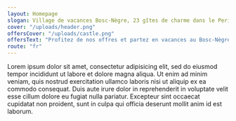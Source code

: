 ```yaml
---
layout: Homepage
slogan: Village de vacances Bosc-Nègre, 23 gîtes de charme dans le Perigord Noir
cover: "/uploads/header.png"
offersCover: "/uploads/castle.png"
offersText: "Profitez de nos offres et partez en vacances au Bosc-Nègre au meilleur prix"
route: "fr"
---
```


Lorem ipsum dolor sit amet, consectetur adipisicing elit, sed do eiusmod tempor incididunt ut labore et dolore magna aliqua. Ut enim ad minim veniam, quis nostrud exercitation ullamco laboris nisi ut aliquip ex ea commodo consequat. Duis aute irure dolor in reprehenderit in voluptate velit esse cillum dolore eu fugiat nulla pariatur. Excepteur sint occaecat cupidatat non proident, sunt in culpa qui officia deserunt mollit anim id est laborum.
